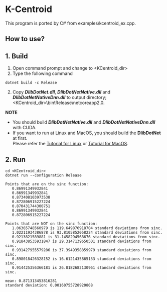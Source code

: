 ﻿# K-Centroid
 
This program is ported by C# from examples\kcentroid_ex.cpp.

## How to use?

## 1. Build

1. Open command prompt and change to &lt;KCentroid_dir&gt;
1. Type the following command
````
dotnet build -c Release
````
2. Copy ***DlibDotNet.dll***, ***DlibDotNetNative.dll*** and ***DlibDotNetNativeDnn.dll*** to output directory; &lt;KCentroid_dir&gt;\bin\Release\netcoreapp2.0.

**NOTE**  
- You should build ***DlibDotNetNative.dll*** and ***DlibDotNetNativeDnn.dll*** with CUDA.
- If you want to run at Linux and MacOS, you should build the **DlibDotNet** at first.  
Please refer the [Tutorial for Linux](https://github.com/takuya-takeuchi/DlibDotNet/wiki/Tutorial-for-Linux) or [Tutorial for MacOS](https://github.com/takuya-takeuchi/DlibDotNet/wiki/Tutorial-for-MacOS).

## 2. Run

````
cd <KCentroid_dir>
dotnet run --configuration Release

Points that are on the sinc function:
   0.86991349932841
   0.86991349932841
   0.873408103973538
   0.872806915227224
   0.870431744300751
   0.86991349932841
   0.872806915227224

Points that are NOT on the sinc function:
   1.06365748560979 is 119.649876918704 standard deviations from sinc.
   1.02211934386878 is 93.8105852058224 standard deviations from sinc.
   0.9213821589881 is 31.1458294568676 standard deviations from sinc.
   0.918438535931847 is 29.3147139650501 standard deviations from sinc.
   0.931427955579286 is 37.3949358859979 standard deviations from sinc.
   0.898018426328152 is 16.6121435865133 standard deviations from sinc.
   0.914425356366181 is 26.8182682130961 standard deviations from sinc.

mean: 0.871313453816281
standard deviation: 0.00160755728920808
````